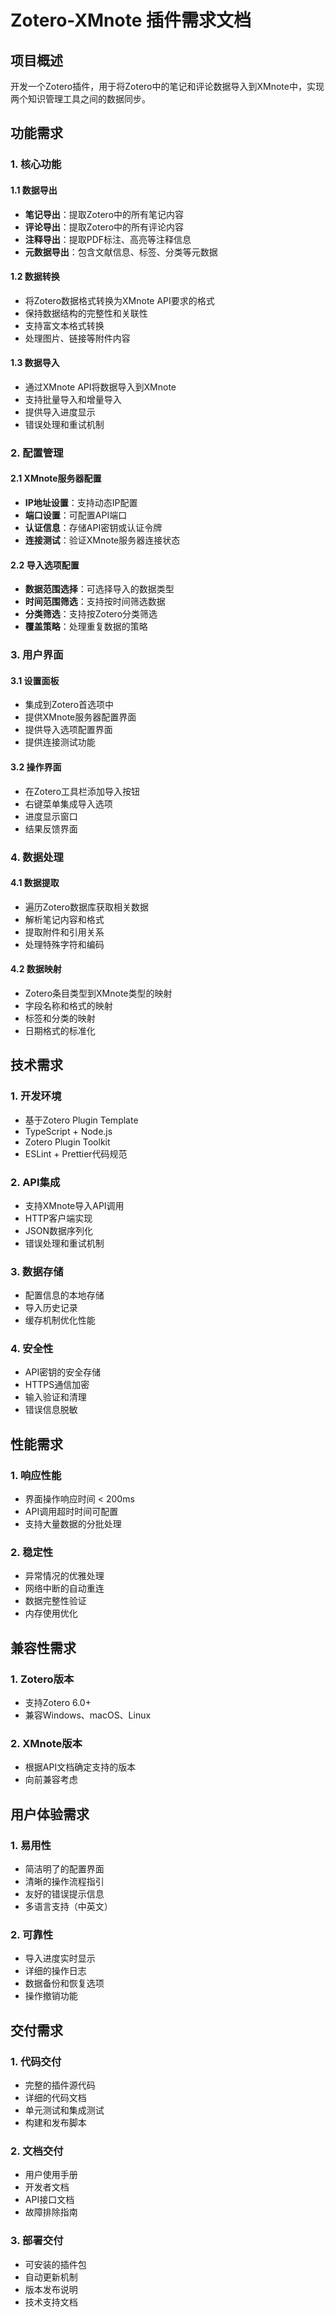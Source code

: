# Zotero-XMnote 插件需求文档

## 项目概述

开发一个Zotero插件，用于将Zotero中的笔记和评论数据导入到XMnote中，实现两个知识管理工具之间的数据同步。

## 功能需求

### 1. 核心功能

#### 1.1 数据导出

- **笔记导出**：提取Zotero中的所有笔记内容
- **评论导出**：提取Zotero中的所有评论内容
- **注释导出**：提取PDF标注、高亮等注释信息
- **元数据导出**：包含文献信息、标签、分类等元数据

#### 1.2 数据转换

- 将Zotero数据格式转换为XMnote API要求的格式
- 保持数据结构的完整性和关联性
- 支持富文本格式转换
- 处理图片、链接等附件内容

#### 1.3 数据导入

- 通过XMnote API将数据导入到XMnote
- 支持批量导入和增量导入
- 提供导入进度显示
- 错误处理和重试机制

### 2. 配置管理

#### 2.1 XMnote服务器配置

- **IP地址设置**：支持动态IP配置
- **端口设置**：可配置API端口
- **认证信息**：存储API密钥或认证令牌
- **连接测试**：验证XMnote服务器连接状态

#### 2.2 导入选项配置

- **数据范围选择**：可选择导入的数据类型
- **时间范围筛选**：支持按时间筛选数据
- **分类筛选**：支持按Zotero分类筛选
- **覆盖策略**：处理重复数据的策略

### 3. 用户界面

#### 3.1 设置面板

- 集成到Zotero首选项中
- 提供XMnote服务器配置界面
- 提供导入选项配置界面
- 提供连接测试功能

#### 3.2 操作界面

- 在Zotero工具栏添加导入按钮
- 右键菜单集成导入选项
- 进度显示窗口
- 结果反馈界面

### 4. 数据处理

#### 4.1 数据提取

- 遍历Zotero数据库获取相关数据
- 解析笔记内容和格式
- 提取附件和引用关系
- 处理特殊字符和编码

#### 4.2 数据映射

- Zotero条目类型到XMnote类型的映射
- 字段名称和格式的映射
- 标签和分类的映射
- 日期格式的标准化

## 技术需求

### 1. 开发环境

- 基于Zotero Plugin Template
- TypeScript + Node.js
- Zotero Plugin Toolkit
- ESLint + Prettier代码规范

### 2. API集成

- 支持XMnote导入API调用
- HTTP客户端实现
- JSON数据序列化
- 错误处理和重试机制

### 3. 数据存储

- 配置信息的本地存储
- 导入历史记录
- 缓存机制优化性能

### 4. 安全性

- API密钥的安全存储
- HTTPS通信加密
- 输入验证和清理
- 错误信息脱敏

## 性能需求

### 1. 响应性能

- 界面操作响应时间 < 200ms
- API调用超时时间可配置
- 支持大量数据的分批处理

### 2. 稳定性

- 异常情况的优雅处理
- 网络中断的自动重连
- 数据完整性验证
- 内存使用优化

## 兼容性需求

### 1. Zotero版本

- 支持Zotero 6.0+
- 兼容Windows、macOS、Linux

### 2. XMnote版本

- 根据API文档确定支持的版本
- 向前兼容考虑

## 用户体验需求

### 1. 易用性

- 简洁明了的配置界面
- 清晰的操作流程指引
- 友好的错误提示信息
- 多语言支持（中英文）

### 2. 可靠性

- 导入进度实时显示
- 详细的操作日志
- 数据备份和恢复选项
- 操作撤销功能

## 交付需求

### 1. 代码交付

- 完整的插件源代码
- 详细的代码文档
- 单元测试和集成测试
- 构建和发布脚本

### 2. 文档交付

- 用户使用手册
- 开发者文档
- API接口文档
- 故障排除指南

### 3. 部署交付

- 可安装的插件包
- 自动更新机制
- 版本发布说明
- 技术支持文档
